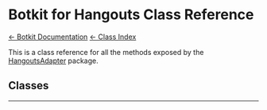 # Botkit for Hangouts Class Reference

[&larr; Botkit Documentation](../core.md) [&larr; Class Index](index.md) 

This is a class reference for all the methods exposed by the [HangoutsAdapter](https://github.com/howdyai/botkit/tree/master/packages/HangoutsAdapter) package.

## Classes




---


